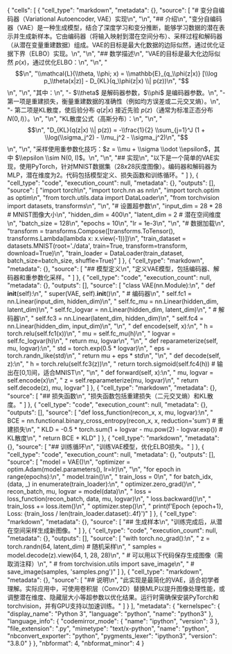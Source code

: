 {
 "cells": [
  {
   "cell_type": "markdown",
   "metadata": {},
   "source": [
    "# 变分自编码器（Variational Autoencoder, VAE）实现\n",
    "\n",
    "## 介绍\n",
    "变分自编码器（VAE）是一种生成模型，结合了深度学习和变分推断，能够学习数据的潜在表示并生成新样本。它由编码器（将输入映射到潜在空间分布）、采样过程和解码器（从潜在变量重建数据）组成。VAE的目标是最大化数据的边际似然，通过优化证据下界（ELBO）实现。\n",
    "\n",
    "## 数学描述\n",
    "VAE的目标是最大化边际似然 $p(x)$，通过优化ELBO：\n",
    "\n",
    "$$\n",
    "\\mathcal{L}(\\theta, \\phi; x) = \\mathbb{E}_{q_\\phi(z|x)} [\\log p_\\theta(x|z)] - D_{KL}(q_\\phi(z|x) \\| p(z))\n",
    "$$\n",
    "\n",
    "其中：\n",
    "- $\\theta$ 是解码器参数，$\\phi$ 是编码器参数。\n",
    "- 第一项是重建损失，衡量重建数据的准确性（例如均方误差或二元交叉熵）。\n",
    "- 第二项是KL散度，使后验分布 $q(z|x)$ 接近先验 $p(z)$（通常为标准正态分布 $N(0, I)$）。\n",
    "\n",
    "KL散度公式（高斯分布）：\n",
    "\n",
    "$$\n",
    "D_{KL}(q(z|x) \\| p(z)) = -\\frac{1}{2} \\sum_{j=1}^J (1 + \\log(\\sigma_j^2) - \\mu_j^2 - \\sigma_j^2)\n",
    "$$\n",
    "\n",
    "采样使用重参数化技巧：$z = \\mu + \\sigma \\odot \\epsilon$，其中 $\\epsilon \\sim N(0, I)$。\n",
    "\n",
    "## 实现\n",
    "以下是一个简单的VAE实现，使用PyTorch，针对MNIST数据集（28x28灰度图像）。编码器和解码器为MLP，潜在维度为2。代码包括模型定义、损失函数和训练循环。"
   ]
  },
  {
   "cell_type": "code",
   "execution_count": null,
   "metadata": {},
   "outputs": [],
   "source": [
    "import torch\n",
    "import torch.nn as nn\n",
    "import torch.optim as optim\n",
    "from torch.utils.data import DataLoader\n",
    "from torchvision import datasets, transforms\n",
    "\n",
    "# 设置超参数\n",
    "input_dim = 28 * 28  # MNIST图像大小\n",
    "hidden_dim = 400\n",
    "latent_dim = 2  # 潜在空间维度\n",
    "batch_size = 128\n",
    "epochs = 10\n",
    "lr = 1e-3\n",
    "\n",
    "# 数据加载\n",
    "transform = transforms.Compose([transforms.ToTensor(), transforms.Lambda(lambda x: x.view(-1))])\n",
    "train_dataset = datasets.MNIST(root='./data', train=True, transform=transform, download=True)\n",
    "train_loader = DataLoader(train_dataset, batch_size=batch_size, shuffle=True)"
   ]
  },
  {
   "cell_type": "markdown",
   "metadata": {},
   "source": [
    "## 模型定义\n",
    "定义VAE模型，包括编码器、解码器和重参数化采样。"
   ]
  },
  {
   "cell_type": "code",
   "execution_count": null,
   "metadata": {},
   "outputs": [],
   "source": [
    "class VAE(nn.Module):\n",
    "    def __init__(self):\n",
    "        super(VAE, self).__init__()\n",
    "        # 编码器\n",
    "        self.fc1 = nn.Linear(input_dim, hidden_dim)\n",
    "        self.fc_mu = nn.Linear(hidden_dim, latent_dim)\n",
    "        self.fc_logvar = nn.Linear(hidden_dim, latent_dim)\n",
    "        # 解码器\n",
    "        self.fc3 = nn.Linear(latent_dim, hidden_dim)\n",
    "        self.fc4 = nn.Linear(hidden_dim, input_dim)\n",
    "\n",
    "    def encode(self, x):\n",
    "        h = torch.relu(self.fc1(x))\n",
    "        mu = self.fc_mu(h)\n",
    "        logvar = self.fc_logvar(h)\n",
    "        return mu, logvar\n",
    "\n",
    "    def reparameterize(self, mu, logvar):\n",
    "        std = torch.exp(0.5 * logvar)\n",
    "        eps = torch.randn_like(std)\n",
    "        return mu + eps * std\n",
    "\n",
    "    def decode(self, z):\n",
    "        h = torch.relu(self.fc3(z))\n",
    "        return torch.sigmoid(self.fc4(h))  # 输出在[0,1]间，适合MNIST\n",
    "\n",
    "    def forward(self, x):\n",
    "        mu, logvar = self.encode(x)\n",
    "        z = self.reparameterize(mu, logvar)\n",
    "        return self.decode(z), mu, logvar"
   ]
  },
  {
   "cell_type": "markdown",
   "metadata": {},
   "source": [
    "## 损失函数\n",
    "损失函数包括重建损失（二元交叉熵）和KL散度。"
   ]
  },
  {
   "cell_type": "code",
   "execution_count": null,
   "metadata": {},
   "outputs": [],
   "source": [
    "def loss_function(recon_x, x, mu, logvar):\n",
    "    BCE = nn.functional.binary_cross_entropy(recon_x, x, reduction='sum')  # 重建损失\n",
    "    KLD = -0.5 * torch.sum(1 + logvar - mu.pow(2) - logvar.exp())  # KL散度\n",
    "    return BCE + KLD"
   ]
  },
  {
   "cell_type": "markdown",
   "metadata": {},
   "source": [
    "## 训练循环\n",
    "训练VAE模型，优化ELBO损失。"
   ]
  },
  {
   "cell_type": "code",
   "execution_count": null,
   "metadata": {},
   "outputs": [],
   "source": [
    "model = VAE()\n",
    "optimizer = optim.Adam(model.parameters(), lr=lr)\n",
    "\n",
    "for epoch in range(epochs):\n",
    "    model.train()\n",
    "    train_loss = 0\n",
    "    for batch_idx, (data, _) in enumerate(train_loader):\n",
    "        optimizer.zero_grad()\n",
    "        recon_batch, mu, logvar = model(data)\n",
    "        loss = loss_function(recon_batch, data, mu, logvar)\n",
    "        loss.backward()\n",
    "        train_loss += loss.item()\n",
    "        optimizer.step()\n",
    "    print(f'Epoch {epoch+1}, Loss: {train_loss / len(train_loader.dataset):.4f}')"
   ]
  },
  {
   "cell_type": "markdown",
   "metadata": {},
   "source": [
    "## 生成样本\n",
    "训练完成后，从潜在空间采样生成新图像。"
   ]
  },
  {
   "cell_type": "code",
   "execution_count": null,
   "metadata": {},
   "outputs": [],
   "source": [
    "with torch.no_grad():\n",
    "    z = torch.randn(64, latent_dim)  # 随机采样\n",
    "    samples = model.decode(z).view(64, 1, 28, 28)\n",
    "    # 可以用以下代码保存生成图像（需取消注释）\n",
    "    # from torchvision.utils import save_image\n",
    "    # save_image(samples, 'samples.png')"
   ]
  },
  {
   "cell_type": "markdown",
   "metadata": {},
   "source": [
    "## 说明\n",
    "此实现是最简化的VAE，适合初学者理解。实际应用中，可使用卷积层（Conv2D）替换MLP以提升图像处理性能，或调整潜在维度、隐藏层大小等超参数以优化结果。运行时需确保安装PyTorch和torchvision，并有GPU支持以加速训练。"
   ]
  }
 ],
 "metadata": {
  "kernelspec": {
   "display_name": "Python 3",
   "language": "python",
   "name": "python3"
  },
  "language_info": {
   "codemirror_mode": {
    "name": "ipython",
    "version": 3
   },
   "file_extension": ".py",
   "mimetype": "text/x-python",
   "name": "python",
   "nbconvert_exporter": "python",
   "pygments_lexer": "ipython3",
   "version": "3.8.0"
  }
 },
 "nbformat": 4,
 "nbformat_minor": 4
}
